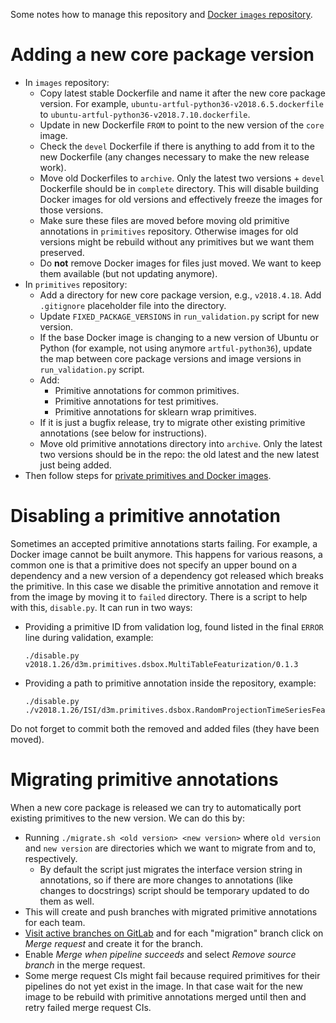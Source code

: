 Some notes how to manage this repository and [Docker `images` repository](https://gitlab.com/datadrivendiscovery/images).

# Adding a new core package version

* In `images` repository:
  * Copy latest stable Dockerfile and name it after the new core package version.
    For example, `ubuntu-artful-python36-v2018.6.5.dockerfile` to
    `ubuntu-artful-python36-v2018.7.10.dockerfile`.
  * Update in new Dockerfile `FROM` to point to the new version of the `core` image.
  * Check the `devel` Dockerfile if there is anything to add from it to the
    new Dockerfile (any changes necessary to make the new release work).
  * Move old Dockerfiles to `archive`. Only the latest
    two versions + `devel` Dockerfile should be in `complete` directory.
    This will disable building Docker images for old versions and
    effectively freeze the images for those versions.
  * Make sure these files are moved before moving old primitive annotations
    in `primitives` repository. Otherwise images for old versions
    might be rebuild without any primitives but we want them preserved.
  * Do **not** remove Docker images for files just moved. We want to keep them
    available (but not updating anymore).
* In `primitives` repository:
  * Add a directory for new core package version, e.g., `v2018.4.18`.
    Add `.gitignore` placeholder file into the directory.
  * Update `FIXED_PACKAGE_VERSIONS` in `run_validation.py` script for new version.
  * If the base Docker image is changing to a new version of Ubuntu or Python
    (for example, not using anymore `artful-python36`), update the
    map between core package versions and image versions in `run_validation.py` script.
  * Add:
    * Primitive annotations for common primitives.
    * Primitive annotations for test primitives.
    * Primitive annotations for sklearn wrap primitives.
  * If it is just a bugfix release, try to migrate other existing primitive annotations
    (see below for instructions).
  * Move old primitive annotations directory into `archive`. Only the latest
    two versions should be in the repo: the old latest and the new latest just
    being added.
* Then follow steps for [private primitives and Docker images](https://gitlab.datadrivendiscovery.org/jpl/primitives_repo/blob/master/HOW_TO_MANAGE.md).

# Disabling a primitive annotation

Sometimes an accepted primitive annotations starts failing. For example,
a Docker image cannot be built anymore. This happens for various reasons,
a common one is that a primitive does not specify an upper bound on a
dependency and a new version of a dependency got released which breaks the
primitive. In this case we disable the primitive annotation and remove it
from the image by moving it to `failed` directory. There is a script to help
with this, `disable.py`. It can run in two ways:

* Providing a primitive ID from validation log, found listed in the final
  `ERROR` line during validation, example:

    ```
    ./disable.py v2018.1.26/d3m.primitives.dsbox.MultiTableFeaturization/0.1.3
    ```
* Providing a path to primitive annotation inside the repository, example:

    ```
    ./disable.py ./v2018.1.26/ISI/d3m.primitives.dsbox.RandomProjectionTimeSeriesFeaturization/0.1.3/primitive.json
    ```

Do not forget to commit both the removed and added files (they have been moved).

# Migrating primitive annotations

When a new core package is released we can try to automatically port existing primitives
to the new version. We can do this by:

* Running `./migrate.sh <old version> <new version>` where `old version` and `new version` are
  directories which we want to migrate from and to, respectively.
  * By default the script just migrates the interface version string in annotations,
    so if there are more changes to annotations (like changes to docstrings) script should
    be temporary updated to do them as well.
* This will create and push branches with migrated primitive annotations for each team.
* [Visit active branches on GitLab](https://gitlab.com/datadrivendiscovery/primitives/branches/active)
  and for each "migration" branch click on *Merge request* and create it for the branch.
* Enable *Merge when pipeline succeeds* and select *Remove source branch* in the merge request.
* Some merge request CIs might fail because required primitives for their pipelines do not yet exist in the image.
  In that case wait for the new image to be rebuild with primitive annotations merged until then
  and retry failed merge request CIs.
